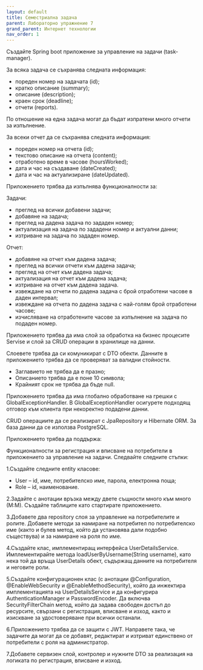 ```yaml
---
layout: default
title: Семестриална задача
parent: Лабораторно упражнение 7
grand_parent: Интернет технологии
nav_order: 1
---
```


Създайте Spring boot приложение за управление на задачи (task-manager). 

За всяка задача се съхранява следната информация: 
- пореден номер на задачата (id);
- кратко описание (summary);
- описание (description);
- краен срок (deadline);
- отчети (reports).

По отношение на една задача могат да бъдат изпратени много отчети за изпълнение.

За всеки отчет да се съхранява следната информация:
- пореден номер на отчета (id);
- текстово описание на отчета (content);
- отработено време в часове (hoursWorked);
- дата и час на създаване (dateCreated);
- дата и час на актуализиране (dateUpdated).

Приложението трябва да изпълнява функционалности за:

Задачи: 
- преглед на всички добавени задачи;
- добавяне на задача;
- преглед на дадена задача по зададен номер;
- актуализация на задача по зададени номер и актуални данни;
- изтриване на задача по зададен номер.
  
Отчет:
- добавяне на отчет към дадена задача;
- преглед на всички отчети към дадена задача;
- преглед на отчет към дадена задача;
- актуализация на отчет към дадена задача;
- изтриване на отчет към дадена задача.
- извеждане на отчети по дадена задача с брой отработени часове в даден интервал;
- извеждане на отчета по дадена задача с най-голям брой отработени часове;
- изчисляване на отработените часове за изпълнение на задача по подаден номер.

Приложението трябва да има слой за обработка на бизнес процесите Servise и слой за CRUD операции в хранилище на данни.

Слоевете трябва да си комуникират с DTO обекти. Данните в приложението трябва да се проверяват за валидни стойности.
- Заглавието не трябва да е празно;
- Описанието трябва да е поне 10 символа;
- Крайният срок не трябва да бъде null.

Приложението трябва да има глобално обработване на грешки с GlobalExceptionHandler. В GlobalExceptionHandler осигурете подходящ отговор към клиента при некоректно подадени данни.

CRUD операциите да се реализират с JpaRepository и Hibernate ORM. За база данни да се използва PostgreSQL.

Приложението трябва да поддържа:

Функционалности за регистрация и вписване на потребители в приложението за управление на задачи. Следвайте следните стъпки:

1.Създайте следните entity класове:
- User – id, име, потребителско име, парола, електронна поща;
- Role – id, наименование.

2.Задайте с анотации връзка между двете същности много към много (М:М). Създайте таблиците като стартирате приложението.

3.Добавете два repository слоя за управление на потребителите и ролите. Добавете методи за намиране на потребител по потребителско име (както и булев метод, който да установява дали подобно съществува) и за намиране на роля по име.

4.Създайте клас, имплементиращ интерфейса UserDetailsService. Имплементирайте метода loadUserByUsername(String username), като нека той да връща UserDetails обект, съдържащ данните на потребителя и неговите роли.

5.Създайте конфигурационен клас (с анотации @Configuration, @EnableWebSecurity и @EnableMethodSecurity), който да инжектира имплементацията на UserDetailsService и да конфигурира AuthenticationManager и PasswordEncoder. Да включва SecurityFilterChain метод, който да задава свободен достъп до ресурсите, свързани с регистрация, вписване и изход, както и изискване за удостоверяване при всички останали.

6.Приложението трябва да се защити с JWT. Направете така, че задачите да могат да се добавят, редактират и изтриват единствено от потребители с роля на администратор.

7.Добавете сервизен слой, контролер и нужните DTO за реализация на логиката по регистрация, вписване и изход.


